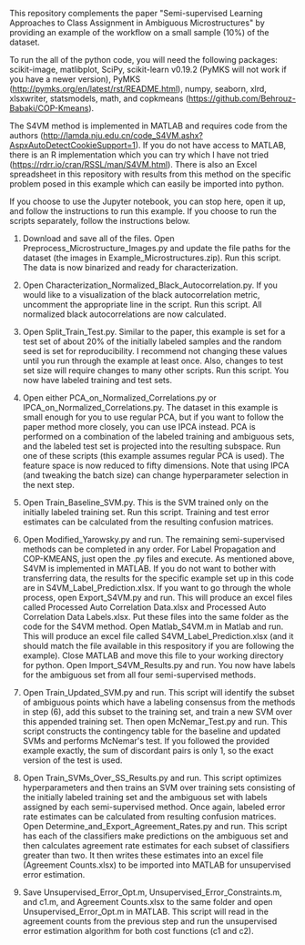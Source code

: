 This repository complements the paper "Semi-supervised Learning Approaches to Class Assignment in Ambiguous Microstructures" by providing
an example of the workflow on a small sample (10%) of the dataset. 


To run the all of the python code, you will need the following packages:
scikit-image,
matlibplot,
SciPy,
scikit-learn v0.19.2 (PyMKS will not work if you have a newer version),
PyMKS (http://pymks.org/en/latest/rst/README.html),
numpy,
seaborn,
xlrd,
xlsxwriter,
statsmodels,
math,
and copkmeans (https://github.com/Behrouz-Babaki/COP-Kmeans).


The S4VM method is implemented in MATLAB and requires code from the authors 
(http://lamda.nju.edu.cn/code_S4VM.ashx?AspxAutoDetectCookieSupport=1). If you do not have access to MATLAB, there is an R implementation
which you can try which I have not tried (https://rdrr.io/cran/RSSL/man/S4VM.html). There is also an Excel spreadsheet in this repository
with results from this method on the specific problem posed in this example which can easily be imported into python.

If you choose to use the Jupyter notebook, you can stop here, open it up, and follow the instructions to run this example. If you choose
to run the scripts separately, follow the instructions below.

1) Download and save all of the files. Open Preprocess_Microstructure_Images.py and update the file paths for the dataset (the images in 
Example_Microstructures.zip). Run this script. The data is now binarized and ready for characterization.

2) Open Characterization_Normalized_Black_Autocorrelation.py. If you would like to a visualization of the black autocorrelation metric, uncomment the appropriate line in the script. Run this script. All normalized black autocorrelations are now calculated.

3) Open Split_Train_Test.py. Similar to the paper, this example is set for a test set of about 20% of the initially labeled samples and
the random seed is set for reproducibility. I recommend not changing these values until you run through the example at least once. Also,
changes to test set size will require changes to many other scripts. Run this script. You now have labeled training and test sets.

4) Open either PCA_on_Normalized_Correlations.py or IPCA_on_Normalized_Correlations.py. The dataset in this example is small enough for you to use regular PCA, but if you want to follow the paper method more closely, you can use IPCA instead. PCA is performed on a combination of the labeled training and ambiguous sets, and the labeled test set is projected into the resulting subspace. Run one of these scripts (this example assumes regular PCA is used). The feature space is now reduced to fifty dimensions. Note that using IPCA (and tweaking the batch size) can change hyperparameter selection in the next step.

5) Open Train_Baseline_SVM.py. This is the SVM trained only on the initially labeled training set. Run this script. Training and test error estimates can be calculated from the resulting confusion matrices.

6) Open Modified_Yarowsky.py and run. The remaining semi-supervised methods can be completed in any order. For Label Propagation and COP-KMEANS, just open the .py files and execute. As mentioned above, S4VM is implemented in MATLAB. If you do not want to bother with transferring data, the results for the specific example set up in this code are in S4VM_Label_Prediction.xlsx. If you want to go through the whole process, open Export_S4VM.py and run. This will produce an excel files called Processed Auto Correlation Data.xlsx and Processed Auto Correlation Data Labels.xlsx. Put these files into the same folder as the code for the S4VM method. Open Matlab_S4VM.m in Matlab and run. This will produce an excel file called S4VM_Label_Prediction.xlsx (and it should match the file available in this respository if you are following the example). Close MATLAB and move this file to your working directory for python. Open Import_S4VM_Results.py and run. You now have labels for the ambiguous set from all four semi-supervised methods.

7) Open Train_Updated_SVM.py and run. This script will identify the subset of ambiguous points which have a labeling consensus from the methods in step (6), add this subset to the training set, and train a new SVM over this appended training set. Then open McNemar_Test.py and run. This script constructs the contingency table for the baseline and updated SVMs and performs McNemar's test. If you followed the provided example exactly, the sum of discordant pairs is only 1, so the exact version of the test is used.

8) Open Train_SVMs_Over_SS_Results.py and run. This script optimizes hyperparameters and then trains an SVM over training sets consisting of the initially labeled training set and the ambiguous set with labels assigned by each semi-supervised method. Once again, labeled error rate estimates can be calculated from  resulting confusion matrices. Open Determine_and_Export_Agreement_Rates.py and run. This script has each of the classifiers make predictions on the ambiguous set and then calculates agreement rate estimates for each subset of classifiers greater than two. It then writes these estimates into an excel file (Agreement Counts.xlsx) to be imported into MATLAB for unsupervised error estimation.

9) Save Unsupervised_Error_Opt.m, Unsupervised_Error_Constraints.m, and c1.m, and Agreement Counts.xlsx to the same folder and open Unsupervised_Error_Opt.m in MATLAB. This script will read in the agreement counts from the previous step and run the unsupervised error estimation algorithm for both cost functions (c1 and c2). 


